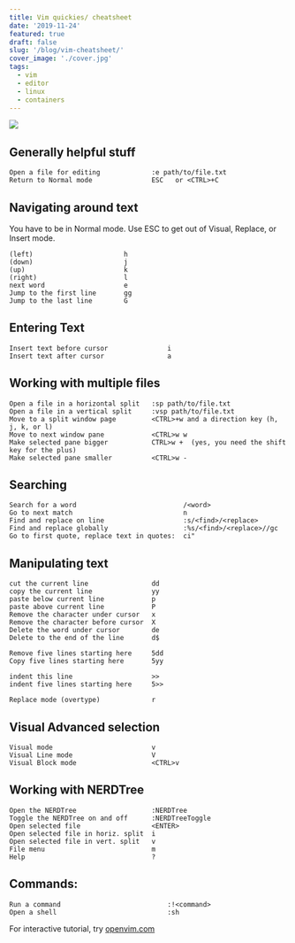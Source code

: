 ```yaml
---
title: Vim quickies/ cheatsheet
date: '2019-11-24'
featured: true
draft: false
slug: '/blog/vim-cheatsheet/'
cover_image: './cover.jpg'
tags:
  - vim
  - editor
  - linux
  - containers
---
```


![](https://www.ubuntupit.com/wp-content/uploads/2019/03/Vim-Commands.jpg)

## Generally helpful stuff

    Open a file for editing             :e path/to/file.txt
    Return to Normal mode               ESC   or <CTRL>+C

## Navigating around text

You have to be in Normal mode. Use ESC to get out of Visual, Replace, or Insert mode.

    (left)                       h
    (down)                       j
    (up)                         k
    (right)                      l
    next word                    e
    Jump to the first line       gg
    Jump to the last line        G

## Entering Text

    Insert text before cursor               i
    Insert text after cursor                a

## Working with multiple files

    Open a file in a horizontal split   :sp path/to/file.txt
    Open a file in a vertical split     :vsp path/to/file.txt
    Move to a split window page         <CTRL>+w and a direction key (h, j, k, or l)
    Move to next window pane            <CTRL>w w
    Make selected pane bigger           CTRL>w +  (yes, you need the shift key for the plus)
    Make selected pane smaller          <CTRL>w -

## Searching

    Search for a word                           /<word>
    Go to next match                            n
    Find and replace on line                    :s/<find>/<replace>
    Find and replace globally                   :%s/<find>/<replace>//gc
    Go to first quote, replace text in quotes:  ci"

## Manipulating text

    cut the current line                dd
    copy the current line               yy
    paste below current line            p
    paste above current line            P
    Remove the character under cursor   x
    Remove the character before cursor  X
    Delete the word under cursor        de
    Delete to the end of the line       d$

    Remove five lines starting here     5dd
    Copy five lines starting here       5yy

    indent this line                    >>
    indent five lines starting here     5>>

    Replace mode (overtype)             r

## Visual Advanced selection

    Visual mode                         v
    Visual Line mode                    V
    Visual Block mode                   <CTRL>v

## Working with NERDTree

    Open the NERDTree                   :NERDTree
    Toggle the NERDTree on and off      :NERDTreeToggle
    Open selected file                  <ENTER>
    Open selected file in horiz. split  i
    Open selected file in vert. split   v
    File menu                           m
    Help                                ?

## Commands:

    Run a command                           :!<command>
    Open a shell                            :sh

For interactive tutorial, try [openvim.com](https://openvim.com)
